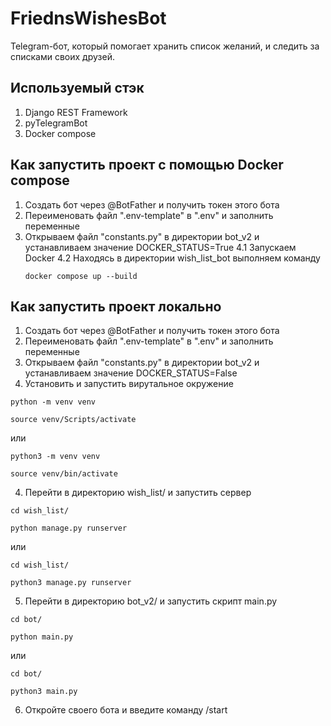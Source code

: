 # FriednsWishesBot
Telegram-бот, который помогает хранить список желаний, и следить за списками своих друзей.

## Используемый стэк
1. Django REST Framework
2. pyTelegramBot
3. Docker compose

## Как запустить проект с помощью Docker compose
1. Создать бот через @BotFather и получить токен этого бота
2. Переименовать файл ".env-template" в ".env" и заполнить переменные
3. Открываем файл "constants.py" в директории bot_v2 и устанавливаем значение DOCKER_STATUS=True
4.1 Запускаем Docker
4.2 Находясь в директории wish_list_bot выполняем команду
   ```
   docker compose up --build
   ``` 

## Как запустить проект локально
1. Создать бот через @BotFather и получить токен этого бота
2. Переименовать файл ".env-template" в ".env" и заполнить переменные
3. Открываем файл "constants.py" в директории bot_v2 и устанавливаем значение DOCKER_STATUS=False
4. Установить и запустить вирутальное окружение

```
python -m venv venv
```
```
source venv/Scripts/activate
```

или

```
python3 -m venv venv
```
```
source venv/bin/activate
```

4. Перейти в директорию wish_list/ и запустить сервер
```
cd wish_list/
```
```
python manage.py runserver
```

или

```
cd wish_list/
```
```
python3 manage.py runserver
```

5. Перейти в директорию bot_v2/ и запустить скрипт main.py
```
cd bot/
```
```
python main.py
```

или

```
cd bot/
```
```
python3 main.py
```
6. Откройте своего бота и введите команду /start
